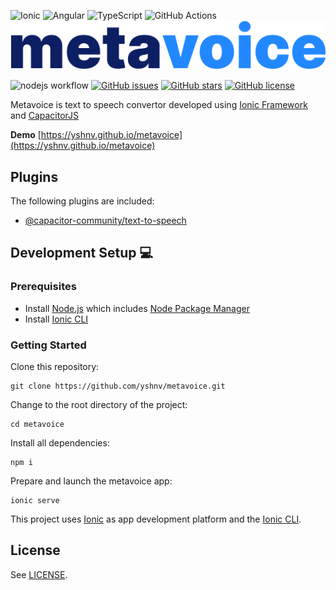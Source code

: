 ![Ionic](https://img.shields.io/badge/Ionic-%233880FF.svg?style=for-the-badge&logo=Ionic&logoColor=white)
![Angular](https://img.shields.io/badge/angular-%23DD0031.svg?style=for-the-badge&logo=angular&logoColor=white)
![TypeScript](https://img.shields.io/badge/typescript-%23007ACC.svg?style=for-the-badge&logo=typescript&logoColor=white)
![GitHub Actions](https://img.shields.io/badge/github%20actions-%232671E5.svg?style=for-the-badge&logo=githubactions&logoColor=white)
![metavoice](https://raw.githubusercontent.com/yshnv/metavoice/main/src/assets/metavoice.svg)


![nodejs workflow](https://github.com/yshnv/metavoice/actions/workflows/node.js.yml/badge.svg) [![GitHub issues](https://img.shields.io/github/issues/yshnv/metavoice)](https://github.com/yshnv/metavoice/issues) [![GitHub stars](https://img.shields.io/github/stars/yshnv/metavoice)](https://github.com/yshnv/metavoice/stargazers) [![GitHub license](https://img.shields.io/github/license/yshnv/metavoice)](https://github.com/yshnv/metavoice/blob/main/LICENSE)

Metavoice is text to speech convertor developed using [Ionic Framework](https://ionicframework.com/) and [CapacitorJS](https://capacitorjs.com/)

**Demo**
[https://yshnv.github.io/metavoice](https://yshnv.github.io/metavoice)

## Plugins

The following plugins are included:

- [@capacitor-community/text-to-speech](https://github.com/capacitor-community/text-to-speech)

## Development Setup 💻

### Prerequisites

- Install [Node.js](https://nodejs.org) which includes [Node Package Manager](https://www.npmjs.com/get-npm)
- Install [Ionic CLI](https://ionicframework.com/docs/cli)

### Getting Started

Clone this repository:

```
git clone https://github.com/yshnv/metavoice.git
```

Change to the root directory of the project:

```
cd metavoice
```

Install all dependencies:

```
npm i
```

Prepare and launch the metavoice app:

```
ionic serve
```

This project uses [Ionic](https://ionicframework.com/) as app development platform and the [Ionic CLI](https://ionicframework.com/docs/cli).


## License

See [LICENSE](https://github.com/yshnv/metavoice/blob/main/LICENSE).
